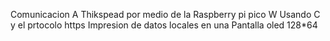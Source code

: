 Comunicacion A Thikspead por medio de la Raspberry pi pico W 
Usando C y el prtocolo https 
Impresion de datos locales en una Pantalla oled 128*64
